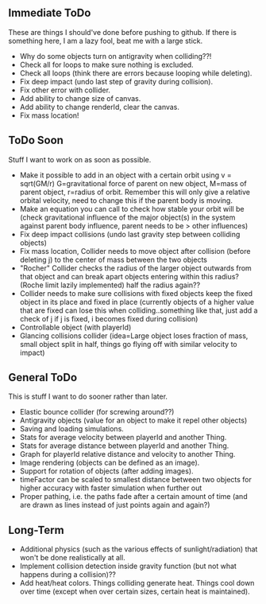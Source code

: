 Immediate ToDo
--------------

These are things I should've done before pushing to github. If there is something here, I am a lazy fool, beat me with a large stick.

* Why do some objects turn on antigravity when colliding??!
* Check all for loops to make sure nothing is excluded.
* Check all loops (think there are errors because looping while deleting).
* Fix deep impact (undo last step of gravity during collision).
* Fix other error with collider.
* Add ability to change size of canvas.
* Add ability to change renderId, clear the canvas.
* Fix mass location!

ToDo Soon
---------

Stuff I want to work on as soon as possible.

* Make it possible to add in an object with a certain orbit using v = sqrt(GM/r)
  G=gravitational force of parent on new object, M=mass of parent object, r=radius of orbit.
  Remember this will only give a relative orbital velocity, need to change this if the parent body
  is moving.
* Make an equation you can call to check how stable your orbit will be (check gravitational influence
  of the major object(s) in the system against parent body influence, parent
  needs to be > other influences)
* Fix deep impact collisions (undo last gravity step between colliding objects)
* Fix mass location, Collider needs to move object after collision (before deleting j) to the center of mass between the
  two objects
* "Rocher" Collider checks the radius of the larger object outwards from that object and can break
  apart objects entering within this radius? (Roche limit lazily implemented) half the radius again??
* Collider needs to make sure collisions with fixed objects keep the fixed object in its place and
  fixed in place (currently objects of a higher value that are fixed can lose this when
  colliding..something like that, just add a check of j if j is fixed, i becomes fixed during collision)
* Controllable object (with playerId)
* Glancing collisions collider (idea=Large object loses fraction of mass, small object split in
  half, things go flying off with similar velocity to impact)

General ToDo
------------

This is stuff I want to do sooner rather than later.

* Elastic bounce collider (for screwing around??)
* Antigravity objects (value for an object to make it repel other objects)
* Saving and loading simulations.
* Stats for average velocity between playerId and another Thing.
* Stats for average distance between playerId and another Thing.
* Graph for playerId relative distance and velocity to another Thing.
* Image rendering (objects can be defined as an image).
* Support for rotation of objects (after adding images).
* timeFactor can be scaled to smallest distance between two objects for higher accuracy with
  faster simulation when further out
* Proper pathing, i.e. the paths fade after a certain amount of time (and are drawn as lines instead
  of just points again and again?)

Long-Term
---------

* Additional physics (such as the various effects of sunlight/radiation) that won't be done realistically at all.
* Implement collision detection inside gravity function (but not what happens during a collision)??
* Add heat/heat colors. Things colliding generate heat. Things cool down over time (except when over certain sizes, certain heat is maintained).